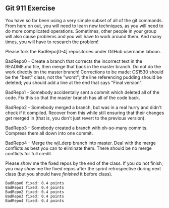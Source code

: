 ## Git 911 Exercise

You have so far been using a very simple subset of all of the git commands.  From here on out, you will need to learn new techniques, as you will need to do more complicated operations.  Sometimes, other people in your group will also cause problems and you will have to work around them.  And many times, you will have to research the problem!

Please fork the BadRepo[0-4] repositories under GitHub username laboon.

BadRepo0 - Create a branch that corrects the incorrect text in the README.md file, then merge that back in the master branch.  Do not do the work directly on the master branch!  Corrections to be made: CS1530 should be the "best" class, not the "worst"; the line referencing pudding should be deleted; you should add a line at the end that says "Final version".

BadRepo1 - Somebody accidentally sent a commit which deleted all of the code.  Fix this so that the master branch has all of the code back.

BadRepo2 - Somebody merged a branch, but was in a real hurry and didn't check if it compiled.  Recover from this while still ensuring that their changes get merged in (that is, you don't just revert to the previous version).

BadRepo3 - Somebody created a branch with oh-so-many commits.  Compress them all down into one commit.

BadRepo4 - Merge the wjl_derp branch into master. Deal with the merge conflicts as best you can to eliminate them.  There should be no merge conflicts for full credit.

Please _show_ me the fixed repos by the end of the class.  If you do not finish, you may _show_ me the fixed repos after the sprint retrospective during next class (but you should have _finished_ it before class).

```
BadRepo0 fixed: 0.4 points 
BadRepo1 fixed: 0.4 points
BadRepo2 fixed: 0.4 points
BadRepo3 fixed: 0.4 points
BadRepo4 fixed: 0.4 points
```

